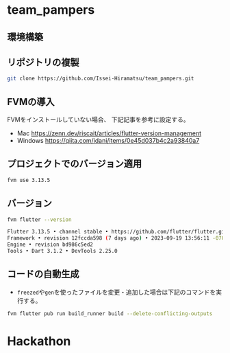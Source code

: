 # team_pampers

## 環境構築

## リポジトリの複製
```bash
git clone https://github.com/Issei-Hiramatsu/team_pampers.git
```


## FVMの導入
FVMをインストールしていない場合、 下記記事を参考に設定する。

* Mac https://zenn.dev/riscait/articles/flutter-version-management
* Windows https://qiita.com/idani/items/0e45d037b4c2a93840a7

## プロジェクトでのバージョン適用
```bash
fvm use 3.13.5
```


## バージョン
```bash
fvm flutter --version

Flutter 3.13.5 • channel stable • https://github.com/flutter/flutter.git
Framework • revision 12fccda598 (7 days ago) • 2023-09-19 13:56:11 -0700
Engine • revision bd986c5ed2
Tools • Dart 3.1.2 • DevTools 2.25.0
```

## コードの自動生成
- `freezed`や`gen`を使ったファイルを変更・追加した場合は下記のコマンドを実行する。
```bash
fvm flutter pub run build_runner build --delete-conflicting-outputs

```
# Hackathon
